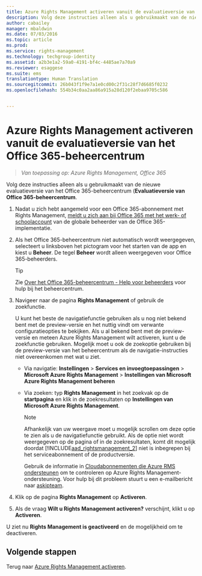 ```yaml
---
title: Azure Rights Management activeren vanuit de evaluatieversie van het Office 365-beheercentrum | Azure RMS
description: Volg deze instructies alleen als u gebruikmaakt van de nieuwe evaluatieversie van het Office 365-beheercentrum (Evaluatieversie van Office 365-beheercentrum).
author: cabailey
manager: mbaldwin
ms.date: 07/03/2016
ms.topic: article
ms.prod: 
ms.service: rights-management
ms.technology: techgroup-identity
ms.assetid: a2b3e1a2-59a0-4191-bf4c-4485ae7a70a9
ms.reviewer: esaggese
ms.suite: ems
translationtype: Human Translation
ms.sourcegitcommit: 26b043f1f9e7a1e0cd00c2f31c28f7d6685f0232
ms.openlocfilehash: 554b34c0aa2aa86a915a28d120f2ebaa9705c586


---
```


# Azure Rights Management activeren vanuit de evaluatieversie van het Office 365-beheercentrum

>*Van toepassing op: Azure Rights Management, Office 365*


Volg deze instructies alleen als u gebruikmaakt van de nieuwe evaluatieversie van het Office 365-beheercentrum (**Evaluatieversie van Office 365-beheercentrum**.

1. Nadat u zich hebt aangemeld voor een Office 365-abonnement met Rights Management, [meldt u zich aan bij Office 365 met het werk- of schoolaccount](https://portal.office.com/) van de globale beheerder van de Office 365-implementatie.

2. Als het Office 365-beheercentrum niet automatisch wordt weergegeven, selecteert u linksboven het pictogram voor het starten van de app en kiest u **Beheer**. De tegel **Beheer** wordt alleen weergegeven voor Office 365-beheerders.

    > [!TIP]
    > Zie [Over het Office 365-beheercentrum - Help voor beheerders](https://support.office.com/article/About-the-Office-365-admin-center-Admin-Help-58537702-d421-4d02-8141-e128e3703547) voor hulp bij het beheercentrum.

3. Navigeer naar de pagina **Rights Management** of gebruik de zoekfunctie.

    U kunt het beste de navigatiefunctie gebruiken als u nog niet bekend bent met de preview-versie en het nuttig vindt om verwante configuratieopties te bekijken. Als u al bekend bent met de preview-versie en meteen Azure Rights Management wilt activeren, kunt u de zoekfunctie gebruiken. Mogelijk moet u ook de zoekoptie gebruiken bij de preview-versie van het beheercentrum als de navigatie-instructies niet overeenkomen met wat u ziet.

    - Via navigatie: **Instellingen** > **Services en invoegtoepassingen** > **Microsoft Azure Rights Management** > **Instellingen van Microsoft Azure Rights Management beheren**

    - Via zoeken: typ **Rights Management** in het zoekvak op de **startpagina** en klik in de zoekresultaten op **Instellingen van Microsoft Azure Rights Management**.

        > [!NOTE]
        >Afhankelijk van uw weergave moet u mogelijk scrollen om deze optie te zien als u de navigatiefunctie gebruikt. Als de optie niet wordt weergegeven op de pagina of in de zoekresultaten, komt dit mogelijk doordat [!INCLUDE[aad_rightsmanagement_2](../includes/aad_rightsmanagement_2_md.md)] niet is inbegrepen bij het serviceabonnement of de productversie.
        >
        >Gebruik de informatie in [Cloudabonnementen die Azure RMS ondersteunen](../get-started/requirements-subscriptions.md) om te controleren op Azure Rights Management-ondersteuning. Voor hulp bij dit probleem stuurt u een e-mailbericht naar [askipteam](mailto:askipteam?subject=I%20cannot%20activate%20RMS).

4. Klik op de pagina **Rights Management** op **Activeren**.

5. Als de vraag **Wilt u Rights Management activeren?** verschijnt, klikt u op **Activeren**.

U ziet nu **Rights Management is geactiveerd** en de mogelijkheid om te deactiveren.


## Volgende stappen
Terug naar [Azure Rights Management activeren](activate-service.md).




<!--HONumber=Aug16_HO4-->


